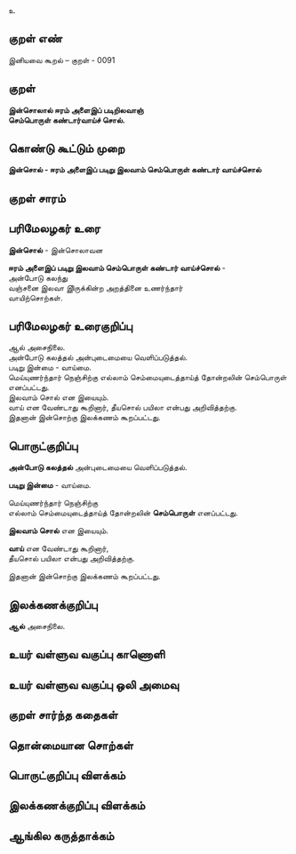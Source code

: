 உ

## குறள் எண் 

இனியவை கூறல் – குறள் - 0091  

## குறள் 

**இன்சொலால் ஈரம் அளைஇப் படிறிலவாஞ்  
செம்பொருள் கண்டார்வாய்ச் சொல்.** 

## கொண்டு கூட்டும் முறை

**இன்சொல் - ஈரம் அளைஇப் படிறு இலவாம் செம்பொருள் கண்டார் வாய்ச்சொல்** 

## குறள் சாரம் 


## பரிமேலழகர் உரை

**இன்சொல்** - இன்சொலாவன  

**ஈரம் அளைஇப் படிறு இலவாம் செம்பொருள் கண்டார் வாய்ச்சொல்** -  
அன்போடு கலந்து  
வஞ்சனை இலவா இிருக்கின்ற அறத்தினை உணர்ந்தார்  
வாயிற்சொற்கள். 

## பரிமேலழகர் உரைகுறிப்பு   

ஆல் அசைநிலை.  
அன்போடு கலத்தல்  அன்புடைமையை வெளிப்படுத்தல்.  
படிறு இன்மை - வாய்மை.  
மெய்யுணர்ந்தார் நெஞ்சிற்கு எல்லாம் செம்மையுடைத்தாய்த் தோன்றலின் செம்பொருள் எனப்பட்டது.  
இலவாம் சொல் என இயையும்.  
வாய் என வேண்டாது கூறினார், தீயசொல் பயிலா என்பது அறிவித்தற்கு.  
இதனான் இன்சொற்கு இலக்கணம் கூறப்பட்டது.   

## பொருட்குறிப்பு 

**அன்போடு கலத்தல்**  அன்புடைமையை வெளிப்படுத்தல்.  

**படிறு இன்மை** - வாய்மை.  

மெய்யுணர்ந்தார் நெஞ்சிற்கு  
எல்லாம் செம்மையுடைத்தாய்த் தோன்றலின் **செம்பொருள்** எனப்பட்டது.  

**இலவாம் சொல்** என இயையும்.  

**வாய்** என வேண்டாது கூறினார்,  
தீயசொல் பயிலா என்பது அறிவித்தற்கு.  

இதனான் இன்சொற்கு இலக்கணம் கூறப்பட்டது. 

## இலக்கணக்குறிப்பு  

**ஆல்** அசைநிலை.  

## உயர் வள்ளுவ வகுப்பு காணொளி


## உயர் வள்ளுவ வகுப்பு ஒலி அமைவு 

 
## குறள் சார்ந்த கதைகள் 


## தொன்மையான சொற்கள்


## பொருட்குறிப்பு விளக்கம்


## இலக்கணக்குறிப்பு விளக்கம்


## ஆங்கில கருத்தாக்கம் 


